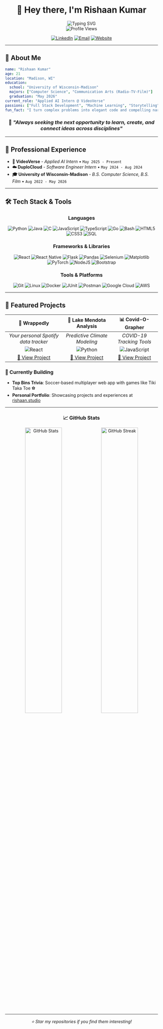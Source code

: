 <div align="center">

# 👋 Hey there, I'm Rishaan Kumar

<img src="https://readme-typing-svg.herokuapp.com?font=Fira+Code&weight=500&size=28&pause=1000&color=2196F3&center=true&vCenter=true&random=false&width=600&lines=Full+Stack+Developer;CS+%2B+Film+Student;AI+Enthusiast;Storyteller+with+Code;Radio+Host+%40+WSUM" alt="Typing SVG" />

<br/>

<img src="https://komarev.com/ghpvc/?username=rishaan-k&style=for-the-badge&color=blue" alt="Profile Views">

<br/>

[![LinkedIn](https://img.shields.io/badge/LinkedIn-%230077B5.svg?style=for-the-badge&logo=linkedin&logoColor=white)](https://www.linkedin.com/in/rishaan-kumar/)
[![Email](https://img.shields.io/badge/Email-D14836?style=for-the-badge&logo=gmail&logoColor=white)](mailto:rakumar2@wisc.edu)
[![Website](https://img.shields.io/badge/Website-%23000000.svg?style=for-the-badge&logo=firefox&logoColor=white)](https://rishaan.tech/)

</div>

---

## 🚀 About Me

```yaml
name: "Rishaan Kumar"
age: 21
location: "Madison, WI"
education: 
  school: "University of Wisconsin-Madison"
  majors: ["Computer Science", "Communication Arts (Radio-TV-Film)"]
  graduation: "May 2026"
current_role: "Applied AI Intern @ VideoVerse"
passions: ["Full Stack Development", "Machine Learning", "Storytelling", "Soccer"]
fun_fact: "I turn complex problems into elegant code and compelling narratives"
```

<div align="center">

### 🎯 *"Always seeking the next opportunity to learn, create, and connect ideas across disciplines"*

</div>

---

## 💼 Professional Experience

- **🤖 VideoVerse** - *Applied AI Intern* • `May 2025 - Present`
- **☁️ DuploCloud** - *Software Engineer Intern* • `May 2024 - Aug 2024`  
- **🎓 University of Wisconsin-Madison** - *B.S. Computer Science, B.S. Film* • `Aug 2022 - May 2026`

---

## 🛠️ Tech Stack & Tools

<div align="center">

### Languages
![Python](https://img.shields.io/badge/python-3670A8?style=for-the-badge&logo=python&logoColor=ffdd54)
![Java](https://img.shields.io/badge/java-%23ED8B00.svg?style=for-the-badge&logo=openjdk&logoColor=white)
![C](https://img.shields.io/badge/c-%2300599C.svg?style=for-the-badge&logo=c&logoColor=white)
![JavaScript](https://img.shields.io/badge/javascript-%23323330.svg?style=for-the-badge&logo=javascript&logoColor=%23F7DF1E)
![TypeScript](https://img.shields.io/badge/typescript-%23007ACC.svg?style=for-the-badge&logo=typescript&logoColor=white)
![Go](https://img.shields.io/badge/go-%2300ADD8.svg?style=for-the-badge&logo=go&logoColor=white)
![Bash](https://img.shields.io/badge/bash-%23121011.svg?style=for-the-badge&logo=gnu-bash&logoColor=white)
![HTML5](https://img.shields.io/badge/html5-%23E34F26.svg?style=for-the-badge&logo=html5&logoColor=white)
![CSS3](https://img.shields.io/badge/css3-%231572B6.svg?style=for-the-badge&logo=css3&logoColor=white)
![SQL](https://img.shields.io/badge/sql-%23CC2927.svg?style=for-the-badge&logo=microsoft-sql-server&logoColor=white)

### Frameworks & Libraries
![React](https://img.shields.io/badge/react-%2320232a.svg?style=for-the-badge&logo=react&logoColor=%2361DAFB)
![React Native](https://img.shields.io/badge/react_native-%2320232a.svg?style=for-the-badge&logo=react&logoColor=%2361DAFB)
![Flask](https://img.shields.io/badge/flask-%23000.svg?style=for-the-badge&logo=flask&logoColor=white)
![Pandas](https://img.shields.io/badge/pandas-%23150458.svg?style=for-the-badge&logo=pandas&logoColor=white)
![Selenium](https://img.shields.io/badge/-selenium-%43B02A?style=for-the-badge&logo=selenium&logoColor=white)
![Matplotlib](https://img.shields.io/badge/Matplotlib-%23ffffff.svg?style=for-the-badge&logo=Matplotlib&logoColor=black)
![PyTorch](https://img.shields.io/badge/PyTorch-%23EE4C2C.svg?style=for-the-badge&logo=PyTorch&logoColor=white)
![NodeJS](https://img.shields.io/badge/node.js-6DA55F?style=for-the-badge&logo=node.js&logoColor=white)
![Bootstrap](https://img.shields.io/badge/bootstrap-%238511FA.svg?style=for-the-badge&logo=bootstrap&logoColor=white)

### Tools & Platforms  
![Git](https://img.shields.io/badge/git-%23F05033.svg?style=for-the-badge&logo=git&logoColor=white)
![Linux](https://img.shields.io/badge/Linux-FCC624?style=for-the-badge&logo=linux&logoColor=black)
![Docker](https://img.shields.io/badge/docker-%230db7ed.svg?style=for-the-badge&logo=docker&logoColor=white)
![JUnit](https://img.shields.io/badge/junit5-%25A162.svg?style=for-the-badge&logo=junit5&logoColor=white)
![Postman](https://img.shields.io/badge/Postman-FF6C37?style=for-the-badge&logo=postman&logoColor=white)
![Google Cloud](https://img.shields.io/badge/GoogleCloud-%234285F4.svg?style=for-the-badge&logo=google-cloud&logoColor=white)
![AWS](https://img.shields.io/badge/AWS-%23FF9900.svg?style=for-the-badge&logo=amazon-aws&logoColor=white)

</div>

---

## 🎯 Featured Projects

<div align="center">

| 🎵 **Wrappedly** | 🌊 **Lake Mendota Analysis** | 📊 **Covid-O-Grapher** |
|:---:|:---:|:---:|
| *Your personal Spotify data tracker* | *Predictive Climate Modeling* | *COVID-19 Tracking Tools* |
| ![React](https://img.shields.io/badge/-React-61DAFB?style=flat&logo=react&logoColor=white) | ![Python](https://img.shields.io/badge/-Python-3776AB?style=flat&logo=python&logoColor=white) | ![JavaScript](https://img.shields.io/badge/-JavaScript-F7DF1E?style=flat&logo=javascript&logoColor=black) |
| [🔗 View Project](https://github.com/rishaan-k/trackthespot) | [🔗 View Project](https://github.com/rishaan-k/Lake-Mendota-Ice-Analysis) | [🔗 View Project](https://github.com/rishaan-k/covid-o-grapher) |

</div>

### 🚧 Currently Building
- **Top Bins Trivia**: Soccer-based multiplayer web app with games like Tiki Taka Toe ⚽
- **Personal Portfolio**: Showcasing projects and experiences at [rishaan.studio](https://rishaan.studio/)

---

<div align="center">

### 📈 GitHub Stats

<img src="https://github-readme-stats.vercel.app/api?username=rishaan-k&show_icons=true&theme=tokyonight&hide_border=true&bg_color=0D1117" alt="GitHub Stats" width="49%">
<img src="https://github-readme-streak-stats.herokuapp.com/?user=rishaan-k&theme=tokyonight&hide_border=true&background=0D1117" alt="GitHub Streak" width="49%">

</div>

---

<div align="center">
<i>⭐ Star my repositories if you find them interesting!</i>
</div>
